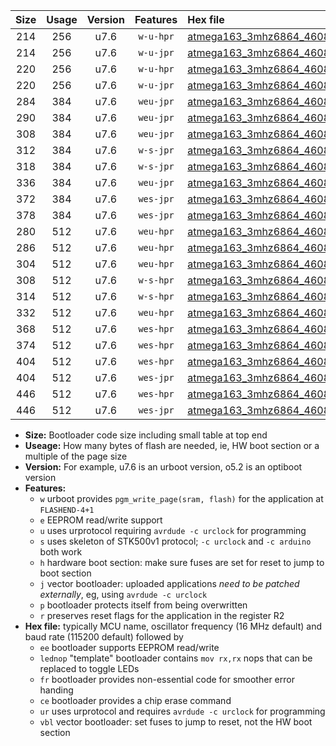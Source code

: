 |Size|Usage|Version|Features|Hex file|
|:-:|:-:|:-:|:-:|:--|
|214|256|u7.6|`w-u-hpr`|[atmega163_3mhz6864_460800bps_ur.hex](https://raw.githubusercontent.com/stefanrueger/urboot/main//atmega163_3mhz6864_460800bps_ur.hex)|
|214|256|u7.6|`w-u-jpr`|[atmega163_3mhz6864_460800bps_ur_vbl.hex](https://raw.githubusercontent.com/stefanrueger/urboot/main//atmega163_3mhz6864_460800bps_ur_vbl.hex)|
|220|256|u7.6|`w-u-hpr`|[atmega163_3mhz6864_460800bps_lednop_ur.hex](https://raw.githubusercontent.com/stefanrueger/urboot/main//atmega163_3mhz6864_460800bps_lednop_ur.hex)|
|220|256|u7.6|`w-u-jpr`|[atmega163_3mhz6864_460800bps_lednop_ur_vbl.hex](https://raw.githubusercontent.com/stefanrueger/urboot/main//atmega163_3mhz6864_460800bps_lednop_ur_vbl.hex)|
|284|384|u7.6|`weu-jpr`|[atmega163_3mhz6864_460800bps_ee_ur_vbl.hex](https://raw.githubusercontent.com/stefanrueger/urboot/main//atmega163_3mhz6864_460800bps_ee_ur_vbl.hex)|
|290|384|u7.6|`weu-jpr`|[atmega163_3mhz6864_460800bps_ee_lednop_ur_vbl.hex](https://raw.githubusercontent.com/stefanrueger/urboot/main//atmega163_3mhz6864_460800bps_ee_lednop_ur_vbl.hex)|
|308|384|u7.6|`weu-jpr`|[atmega163_3mhz6864_460800bps_ee_lednop_fr_ur_vbl.hex](https://raw.githubusercontent.com/stefanrueger/urboot/main//atmega163_3mhz6864_460800bps_ee_lednop_fr_ur_vbl.hex)|
|312|384|u7.6|`w-s-jpr`|[atmega163_3mhz6864_460800bps_vbl.hex](https://raw.githubusercontent.com/stefanrueger/urboot/main//atmega163_3mhz6864_460800bps_vbl.hex)|
|318|384|u7.6|`w-s-jpr`|[atmega163_3mhz6864_460800bps_lednop_vbl.hex](https://raw.githubusercontent.com/stefanrueger/urboot/main//atmega163_3mhz6864_460800bps_lednop_vbl.hex)|
|336|384|u7.6|`weu-jpr`|[atmega163_3mhz6864_460800bps_ee_lednop_fr_ce_ur_vbl.hex](https://raw.githubusercontent.com/stefanrueger/urboot/main//atmega163_3mhz6864_460800bps_ee_lednop_fr_ce_ur_vbl.hex)|
|372|384|u7.6|`wes-jpr`|[atmega163_3mhz6864_460800bps_ee_vbl.hex](https://raw.githubusercontent.com/stefanrueger/urboot/main//atmega163_3mhz6864_460800bps_ee_vbl.hex)|
|378|384|u7.6|`wes-jpr`|[atmega163_3mhz6864_460800bps_ee_lednop_vbl.hex](https://raw.githubusercontent.com/stefanrueger/urboot/main//atmega163_3mhz6864_460800bps_ee_lednop_vbl.hex)|
|280|512|u7.6|`weu-hpr`|[atmega163_3mhz6864_460800bps_ee_ur.hex](https://raw.githubusercontent.com/stefanrueger/urboot/main//atmega163_3mhz6864_460800bps_ee_ur.hex)|
|286|512|u7.6|`weu-hpr`|[atmega163_3mhz6864_460800bps_ee_lednop_ur.hex](https://raw.githubusercontent.com/stefanrueger/urboot/main//atmega163_3mhz6864_460800bps_ee_lednop_ur.hex)|
|304|512|u7.6|`weu-hpr`|[atmega163_3mhz6864_460800bps_ee_lednop_fr_ur.hex](https://raw.githubusercontent.com/stefanrueger/urboot/main//atmega163_3mhz6864_460800bps_ee_lednop_fr_ur.hex)|
|308|512|u7.6|`w-s-hpr`|[atmega163_3mhz6864_460800bps.hex](https://raw.githubusercontent.com/stefanrueger/urboot/main//atmega163_3mhz6864_460800bps.hex)|
|314|512|u7.6|`w-s-hpr`|[atmega163_3mhz6864_460800bps_lednop.hex](https://raw.githubusercontent.com/stefanrueger/urboot/main//atmega163_3mhz6864_460800bps_lednop.hex)|
|332|512|u7.6|`weu-hpr`|[atmega163_3mhz6864_460800bps_ee_lednop_fr_ce_ur.hex](https://raw.githubusercontent.com/stefanrueger/urboot/main//atmega163_3mhz6864_460800bps_ee_lednop_fr_ce_ur.hex)|
|368|512|u7.6|`wes-hpr`|[atmega163_3mhz6864_460800bps_ee.hex](https://raw.githubusercontent.com/stefanrueger/urboot/main//atmega163_3mhz6864_460800bps_ee.hex)|
|374|512|u7.6|`wes-hpr`|[atmega163_3mhz6864_460800bps_ee_lednop.hex](https://raw.githubusercontent.com/stefanrueger/urboot/main//atmega163_3mhz6864_460800bps_ee_lednop.hex)|
|404|512|u7.6|`wes-hpr`|[atmega163_3mhz6864_460800bps_ee_lednop_fr.hex](https://raw.githubusercontent.com/stefanrueger/urboot/main//atmega163_3mhz6864_460800bps_ee_lednop_fr.hex)|
|404|512|u7.6|`wes-jpr`|[atmega163_3mhz6864_460800bps_ee_lednop_fr_vbl.hex](https://raw.githubusercontent.com/stefanrueger/urboot/main//atmega163_3mhz6864_460800bps_ee_lednop_fr_vbl.hex)|
|446|512|u7.6|`wes-hpr`|[atmega163_3mhz6864_460800bps_ee_lednop_fr_ce.hex](https://raw.githubusercontent.com/stefanrueger/urboot/main//atmega163_3mhz6864_460800bps_ee_lednop_fr_ce.hex)|
|446|512|u7.6|`wes-jpr`|[atmega163_3mhz6864_460800bps_ee_lednop_fr_ce_vbl.hex](https://raw.githubusercontent.com/stefanrueger/urboot/main//atmega163_3mhz6864_460800bps_ee_lednop_fr_ce_vbl.hex)|

- **Size:** Bootloader code size including small table at top end
- **Useage:** How many bytes of flash are needed, ie, HW boot section or a multiple of the page size
- **Version:** For example, u7.6 is an urboot version, o5.2 is an optiboot version
- **Features:**
  + `w` urboot provides `pgm_write_page(sram, flash)` for the application at `FLASHEND-4+1`
  + `e` EEPROM read/write support
  + `u` uses urprotocol requiring `avrdude -c urclock` for programming
  + `s` uses skeleton of STK500v1 protocol; `-c urclock` and `-c arduino` both work
  + `h` hardware boot section: make sure fuses are set for reset to jump to boot section
  + `j` vector bootloader: uploaded applications *need to be patched externally*, eg, using `avrdude -c urclock`
  + `p` bootloader protects itself from being overwritten
  + `r` preserves reset flags for the application in the register R2
- **Hex file:** typically MCU name, oscillator frequency (16 MHz default) and baud rate (115200 default) followed by
  + `ee` bootloader supports EEPROM read/write
  + `lednop` "template" bootloader contains `mov rx,rx` nops that can be replaced to toggle LEDs
  + `fr` bootloader provides non-essential code for smoother error handing
  + `ce` bootloader provides a chip erase command
  + `ur` uses urprotocol and requires `avrdude -c urclock` for programming
  + `vbl` vector bootloader: set fuses to jump to reset, not the HW boot section
